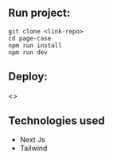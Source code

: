 ## Run project: 
    
   
    git clone <link-repo>
    cd page-case
    npm run install
    npm run dev

## Deploy: 

<>

## Technologies used

-   Next Js
-   Tailwind

